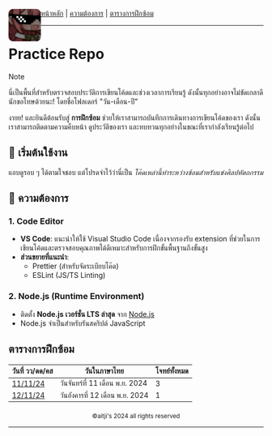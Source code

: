 <div align="left">
    <img src="https://raw.githubusercontent.com/aitji/practice/refs/heads/main/img/aitji-round.png" alt="aitji" align="left" width="64" height="auto">
    <p>
    <a href="#">หน้าหลัก</a> | 
    <a href="#-ความต้องการ">ความต้องการ</a> | 
    <a href="#ตารางการฝึกซ้อม">ตารางการฝึกซ้อม</a>
    </p>
</div>

<hr>

# Practice Repo
> [!NOTE]
> นี่เป็นพื้นที่สำหรับตรวจสอบประวัติการเขียนโค้ดและช่วงเวลาการเรียนรู้ ดังนั้นทุกอย่างอาจไม่ขัดเกลาดีนักขอโทษด้วยนะ!
> โดยชื่อโฟลเดอร์ "วัน-เดือน-ปี"

งายย! และยินดีต้อนรับสู่ **การฝึกซ้อม** ช่วยให้เราสามารถบันทึกการเดินทางการเขียนโค้ดของเรา ดังนั้นเราสามารถติดตามความคืบหน้า ดูประวัติของเรา และทบทวนทุกอย่างในขณะที่เรากำลังเรียนรู้ต่อไป

## 🚀 เริ่มต้นใช้งาน
แอบดูรอบ ๆ ได้ตามใจชอบ แต่โปรดจำไว้ว่านี่เป็น *โค๊ดเหล่านี้ทำระหว่างซ้อมสำหรับแข่งศิลปหัตถกรรม*

## 📌 ความต้องการ

### 1. **Code Editor**
   - **VS Code**: แนะนำให้ใช้ Visual Studio Code เนื่องจากรองรับ extension ที่ช่วยในการเขียนโค้ดและตรวจสอบคุณภาพได้ดีเหมาะสำหรับการฝึกขั้นพื้นฐานถึงขั้นสูง
   - **ส่วนขยายที่แนะนำ**:
     - Prettier (สำหรับจัดระเบียบโค๊ด)
     - ESLint (JS/TS Linting)

### 2. **Node.js (Runtime Environment)**
   - ติดตั้ง **Node.js เวอร์ชั่น LTS ล่าสุด** จาก [Node.js](https://nodejs.org/)
   - Node.js จำเป็นสำหรับรันสคริปต์ JavaScript

## ตารางการฝึกซ้อม

<div align="center">
    <table>
        <thead>
            <tr>
                <th>วันที่ วว/ดด/คส</th>
                <th>วันในภาษาไทย</th>
                <th>โจทย์ทั้งหมด</th>
            </tr>
        </thead>
        <tbody>
            <tr>
                <td><a href="./11-11-24/">11/11/24</a></td>
                <td>วันจันทร์ที่ 11 เดือน พ.ย. 2024</td>
                <td>3</td>
            </tr>
                <td><a href="./12-11-24/">12/11/24</a></td>
                <td>วันอังคารที่ 12 เดือน พ.ย. 2024</td>
                <td>1</td>
            </tr>
        </tbody>
    </table>
</div>

<div align="center"><sub>©aitji's 2024 all rights reserved</sub></div>
<hr>
